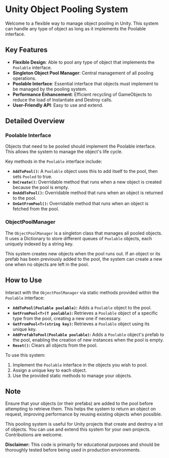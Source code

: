 # Unity Object Pooling System

Welcome to a flexible way to manage object pooling in Unity. This system can handle any type of object as long as it implements the Poolable interface.

## Key Features

- **Flexible Design**: Able to pool any type of object that implements the `Poolable` interface.
- **Singleton Object Pool Manager**: Central management of all pooling operations.
- **Poolable Interface**: Essential interface that objects must implement to be managed by the pooling system.
- **Performance Enhancement**: Efficient recycling of GameObjects to reduce the load of Instantiate and Destroy calls.
- **User-Friendly API**: Easy to use and extend.

## Detailed Overview

### Poolable Interface
Objects that need to be pooled should implement the Poolable interface. This allows the system to manage the object's life cycle.

Key methods in the `Poolable` interface include:

- **`AddToPool()`:** A `Poolable` object uses this to add itself to the pool, then sets `Pooled` to true.
- **`OnCreate()`:** Overridable method that runs when a new object is created because the pool is empty.
- **`OnAddToPool()`:** Overridable method that runs when an object is returned to the pool.
- **`OnGetFromPool()`:** Overridable method that runs when an object is fetched from the pool.


### ObjectPoolManager
The `ObjectPoolManager` is a singleton class that manages all pooled objects. It uses a Dictionary to store different queues of `Poolable` objects, each uniquely indexed by a string key. 

This system creates new objects when the pool runs out. If an object or its prefab has been previously added to the pool, the system can create a new one when no objects are left in the pool.

## How to Use

Interact with the `ObjectPoolManager` via static methods provided within the `Poolable` interface:

- **`AddToPool(Poolable poolable)`:** Adds a `Poolable` object to the pool.
- **`GetFromPool<T>(T poolable)`:** Retrieves a `Poolable` object of a specific type from the pool, creating a new one if necessary.
- **`GetFromPool<T>(string key)`:** Retrieves a `Poolable` object using its unique key.
- **`AddPrefabToPool(Poolable poolable)`:** Adds a `Poolable` object's prefab to the pool, enabling the creation of new instances when the pool is empty.
- **`Reset()`:** Clears all objects from the pool.

To use this system:

1. Implement the `Poolable` interface in the objects you wish to pool.
2. Assign a unique key to each object.
3. Use the provided static methods to manage your objects.

## Note

Ensure that your objects (or their prefabs) are added to the pool before attempting to retrieve them. This helps the system to return an object on request, improving performance by reusing existing objects when possible.

This pooling system is useful for Unity projects that create and destroy a lot of objects. You can use and extend this system for your own projects. Contributions are welcome.

**Disclaimer:** This code is primarily for educational purposes and should be thoroughly tested before being used in production environments.
